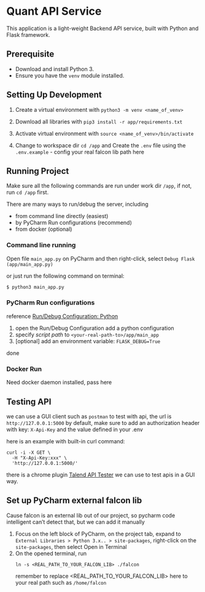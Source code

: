# Quant API Service #

This application is a light-weight Backend API service, built with Python and Flask framework.


## Prerequisite

* Download and install Python 3.
* Ensure you have the `venv` module installed.


## Setting Up Development

1. Create a virtual environment with `python3 -m venv <name_of_venv>`

2. Download all libraries with `pip3 install -r app/requirements.txt`

3. Activate virtual environment with `source <name_of_venv>/bin/activate`

4. Change to workspace dir `cd /app` and Create the `.env` file using the `.env.example` - config your real falcon lib path here


## Running Project
Make sure all the following commands are run under work dir `/app`, if not, run `cd /app` first.

There are many ways to run/debug the server, including 
- from command line directly (easiest)
- by PyCharm Run configurations (recommend)
- from docker (optional)

### Command line running
Open file `main_app.py` on PyCharm and then right-click, select `Debug Flask (app/main_app.py)`

or just run the following command on terminal:
```bash
$ python3 main_app.py
```

### PyCharm Run configurations
reference [Run/Debug Configuration: Python](https://www.jetbrains.com/help/pycharm/run-debug-configuration-python.html)

1. open the Run/Debug Configuration add a python configuration
2. specify *script path* to `<your-real-path-to>/app/main_app`
3. [optional] add an environment variable: `FLASK_DEBUG=True`

done

### Docker Run
Need docker daemon installed, pass here


## Testing API
we can use a GUI client such as `postman` to test with api, the url is `http://127.0.0.1:5000` by default, make sure to add
an authorization header with key: `X-Api-Key` and the value defined in your .env

here is an example with built-in curl command:
```shell
curl -i -X GET \
  -H "X-Api-Key:xxx" \
  'http://127.0.0.1:5000/'
```

there is a chrome plugin [Talend API Tester](https://chrome.google.com/webstore/detail/talend-api-tester-free-ed/aejoelaoggembcahagimdiliamlcdmfm)
we can use to test apis in a GUI way.

## Set up PyCharm external falcon lib
Cause falcon is an external lib out of our project, so pycharm code intelligent can’t detect that, but we can add it manually

1. Focus on the left block of PyCharm, on the project tab, expand to `External Libraries > Python 3.x.. > site-packages`, right-click
on the `site-packages`, then select Open in Terminal
2. On the opened terminal, run 
    ```shell
    ln -s <REAL_PATH_TO_YOUR_FALCON_LIB> ./falcon
    ```
    remember to replace <REAL_PATH_TO_YOUR_FALCON_LIB> here to your real path such as
    `/home/falcon`
